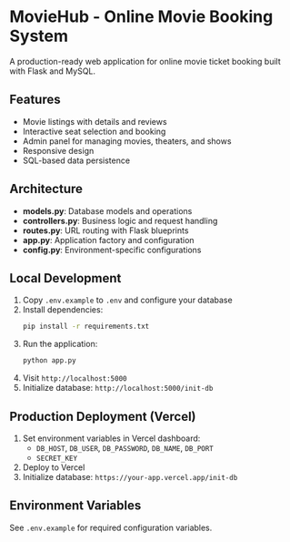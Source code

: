 # MovieHub - Online Movie Booking System

A production-ready web application for online movie ticket booking built with Flask and MySQL.

## Features
- Movie listings with details and reviews
- Interactive seat selection and booking
- Admin panel for managing movies, theaters, and shows
- Responsive design
- SQL-based data persistence

## Architecture
- **models.py**: Database models and operations
- **controllers.py**: Business logic and request handling
- **routes.py**: URL routing with Flask blueprints
- **app.py**: Application factory and configuration
- **config.py**: Environment-specific configurations

## Local Development
1. Copy `.env.example` to `.env` and configure your database
2. Install dependencies:
   ```bash
   pip install -r requirements.txt
   ```
3. Run the application:
   ```bash
   python app.py
   ```
4. Visit `http://localhost:5000`
5. Initialize database: `http://localhost:5000/init-db`

## Production Deployment (Vercel)
1. Set environment variables in Vercel dashboard:
   - `DB_HOST`, `DB_USER`, `DB_PASSWORD`, `DB_NAME`, `DB_PORT`
   - `SECRET_KEY`
2. Deploy to Vercel
3. Initialize database: `https://your-app.vercel.app/init-db`

## Environment Variables
See `.env.example` for required configuration variables.